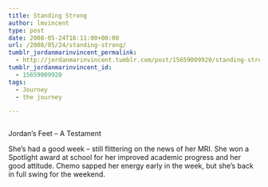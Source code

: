 ```yaml
---
title: Standing Strong
author: lmvincent
type: post
date: 2008-05-24T16:11:00+00:00
url: /2008/05/24/standing-strong/
tumblr_jordanmarinvincent_permalink:
  - http://jordanmarinvincent.tumblr.com/post/15659009920/standing-strong
tumblr_jordanmarinvincent_id:
  - 15659009920
tags:
  - Journey
  - the journey

---
```

<a href="http://www.flickr.com/photos/larryvincent/2519064027/" title="photo sharing" target="_blank" rel="noopener"><img src="http://farm3.static.flickr.com/2391/2519064027_4521e9f071_m.jpg" alt="" /></a>

Jordan&rsquo;s Feet &#8211; A Testament

She&rsquo;s had a good week &ndash; still flittering on the news of her MRI. She won a Spotlight award at school for her improved academic progress and her good attitude. Chemo sapped her energy early in the week, but she&rsquo;s back in full swing for the weekend.

<div class="blogger-post-footer">
  <img loading="lazy" width="1" height="1" src="https://blogger.googleusercontent.com/tracker/9039099668816362935-7324679872888968439?l=jordansjourney2.blogspot.com" alt="" />
</div>